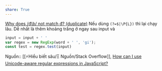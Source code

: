 ```yaml
---
share: True
---
```

[Why does /đ\b/ not match đ? (duplicate)](https://stackoverflow.com/q/76627655/3416774)
Nếu dùng `(?=$|\P{L})` thì lại chạy lâu. Dễ nhất là thêm khoảng trắng ở ngay sau input và 
```js
input = input + ' '
var regex = new RegExp(word + ' ', 'gi');
const test = regex.test(input)
```
Nguồn:: [[⚡Hiểu biết sâu/Ξ Nguồn/Stack Overflow]], [How can I use Unicode-aware regular expressions in JavaScript?](https://stackoverflow.com/a/52205643/3416774)